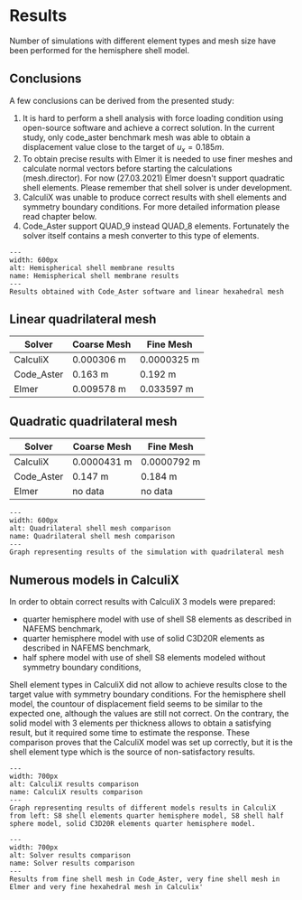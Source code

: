 # Results

Number of simulations with different element types and mesh size have been performed for the hemisphere shell model.

## Conclusions

A few conclusions can be derived from the presented study:

1. It is hard to perform a shell analysis with force loading condition using open-source software and achieve a correct solution. In the current study, only code_aster benchmark mesh was able to obtain a displacement value close to the target of $u_{x}=0.185 m$.
2. To obtain precise results with Elmer it is needed to use finer meshes and calculate normal vectors before starting the calculations (mesh.director). For now (27.03.2021) Elmer doesn't support quadratic shell elements. Please remember that shell solver is under development.
3. CalculiX was unable to produce correct results with shell elements and symmetry boundary conditions. For more detailed information please read chapter below.
4. Code_Aster support QUAD_9 instead QUAD_8 elements. Fortunately the solver itself contains a mesh converter to this type of elements.


```{figure} ./shell.png
---
width: 600px
alt: Hemispherical shell membrane results
name: Hemispherical shell membrane results
---
Results obtained with Code_Aster software and linear hexahedral mesh
```


## Linear quadrilateral mesh

| Solver                |Coarse Mesh              |Fine Mesh                |
|-----------------------|-------------------------|-------------------------|
| CalculiX              | 0.000306 m              |  0.0000325 m            |    
| Code_Aster            | 0.163 m                 |  0.192 m                |
| Elmer                 | 0.009578 m              |  0.033597 m             |

## Quadratic quadrilateral mesh

| Solver                |Coarse Mesh              |Fine Mesh                |
|-----------------------|-------------------------|-------------------------|
| CalculiX              | 0.0000431 m             |  0.0000792 m            |    
| Code_Aster            | 0.147 m                 |  0.184 m                |
| Elmer                 | no data                 | no data                 |

```{figure} ./shell_comparison.png
---
width: 600px
alt: Quadrilateral shell mesh comparison
name: Quadrilateral shell mesh comparison
---
Graph representing results of the simulation with quadrilateral mesh
```

## Numerous models in CalculiX
In order to obtain correct results with CalculiX 3 models were prepared:
- quarter hemisphere model with use of shell S8 elements as described in NAFEMS benchmark,
- quarter hemisphere model with use of solid C3D20R elements as described in NAFEMS benchmark,
- half sphere model with use of shell S8 elements modeled without symmetry boundary conditions,

Shell element types in CalculiX did not allow to achieve results close to the target value with symmetry boundary conditions. For the hemisphere shell model, the countour of displacement field seems to be similar to the expected one, although the values are still not correct. On the contrary, the solid model with 3 elements per thickness allows to obtain a satisfying result, but it required some time to estimate the response. These comparison proves that the CalculiX model was set up correctly, but it is the shell element type which is the source of non-satisfactory results.

```{figure} ./ccx_comparison.png
---
width: 700px
alt: CalculiX results comparison
name: CalculiX results comparison
---
Graph representing results of different models results in CalculiX from left: S8 shell elements quarter hemisphere model, S8 shell half sphere model, solid C3D20R elements quarter hemisphere model.

```
```{figure} ./solver_comparison.png
---
width: 700px
alt: Solver results comparison
name: Solver results comparison
---
Results from fine shell mesh in Code_Aster, very fine shell mesh in Elmer and very fine hexahedral mesh in Calculix'
```
